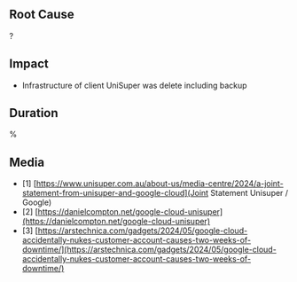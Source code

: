 ## Root Cause

?

## Impact

- Infrastructure of client UniSuper was delete including backup

## Duration

%

## Media

- \[1] [https://www.unisuper.com.au/about-us/media-centre/2024/a-joint-statement-from-unisuper-and-google-cloud](Joint Statement Unisuper / Google)
- \[2] [https://danielcompton.net/google-cloud-unisuper](https://danielcompton.net/google-cloud-unisuper)
- \[3] [https://arstechnica.com/gadgets/2024/05/google-cloud-accidentally-nukes-customer-account-causes-two-weeks-of-downtime/](https://arstechnica.com/gadgets/2024/05/google-cloud-accidentally-nukes-customer-account-causes-two-weeks-of-downtime/)
